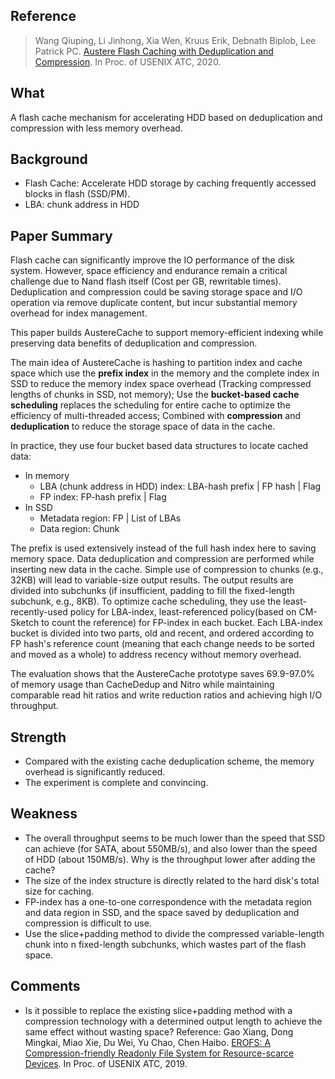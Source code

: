 ## Reference

> Wang Qiuping, Li Jinhong, Xia Wen, Kruus Erik, Debnath Biplob, Lee Patrick PC. [Austere Flash Caching with Deduplication and Compression](https://www.usenix.org/system/files/atc20-wang-qiuping.pdf). In Proc. of USENIX ATC, 2020.

## What

A flash cache mechanism for accelerating HDD based on deduplication and compression with less memory overhead.

## Background

* Flash Cache: Accelerate HDD storage by caching frequently accessed blocks in flash (SSD/PM).
* LBA: chunk address in HDD

<!-- more -->

## Paper Summary

Flash cache can significantly improve the IO performance of the disk system. However, space efficiency and endurance remain a critical challenge due to Nand flash itself (Cost per GB, rewritable times). Deduplication and compression could be saving storage space and I/O operation via remove duplicate content, but incur substantial memory overhead for index management. 

This paper builds AustereCache to support memory-efficient indexing while preserving data benefits of deduplication and compression.

The main idea of AustereCache is hashing to partition index and cache space which use the **prefix index** in the memory and the complete index in SSD to reduce the memory index space overhead (Tracking compressed lengths of chunks in SSD, not memory); Use the **bucket-based cache scheduling** replaces the scheduling for entire cache to optimize the efficiency of multi-threaded access; Combined with **compression** and  **deduplication** to reduce the storage space of data in the cache.

In practice, they use four bucket based data structures to locate cached data:

* In memory
  * LBA (chunk address in HDD) index: LBA-hash prefix  | FP hash | Flag
  * FP index: FP-hash prefix | Flag
* In SSD
  * Metadata region: FP | List of LBAs
  * Data region: Chunk
  
The prefix is used extensively instead of the full hash index here to saving memory space. Data deduplication and compression are performed while inserting new data in the cache. Simple use of compression to chunks (e.g., 32KB) will lead to variable-size output results. The output results are divided into subchunks (if insufficient, padding to fill the fixed-length subchunk, e.g., 8KB).
To optimize cache scheduling, they use the least-recently-used policy for LBA-index, least-referenced policy(based on CM-Sketch to count the reference) for FP-index in each bucket. Each LBA-index bucket is divided into two parts, old and recent, and ordered according to FP hash's reference count (meaning that each change needs to be sorted and moved as a whole) to address recency without memory overhead.

The evaluation shows that the AustereCache prototype saves 69.9-97.0% of memory usage than CacheDedup and Nitro while maintaining comparable read hit ratios and write reduction ratios and achieving high I/O throughput.

## Strength

* Compared with the existing cache deduplication scheme, the memory overhead is significantly reduced.
* The experiment is complete and convincing.

## Weakness

* The overall throughput seems to be much lower than the speed that SSD can achieve (for SATA, about 550MB/s), and also lower than the speed of HDD (about 150MB/s). Why is the throughput lower after adding the cache?
* The size of the index structure is directly related to the hard disk's total size for caching.
* FP-index has a one-to-one correspondence with the metadata region and data region in SSD, and the space saved by deduplication and compression is difficult to use.
*  Use the slice+padding method to divide the compressed variable-length chunk into n fixed-length subchunks, which wastes part of the flash space.

## Comments

* Is it possible to replace the existing slice+padding method with a compression technology with a determined output length to achieve the same effect without wasting space? Reference: Gao Xiang, Dong Mingkai, Miao Xie, Du Wei, Yu Chao, Chen Haibo. [EROFS: A Compression-friendly Readonly File System for Resource-scarce Devices](https://www.usenix.org/system/files/atc19-gao.pdf). In Proc. of USENIX ATC, 2019.